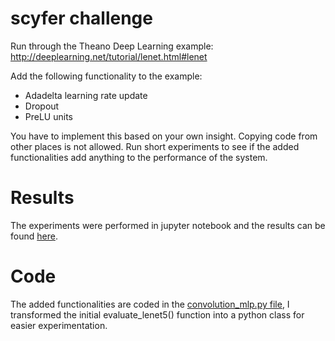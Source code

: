 # scyfer challenge
Run through the Theano Deep Learning example:
http://deeplearning.net/tutorial/lenet.html#lenet

Add the following functionality to the example:
- Adadelta learning rate update
- Dropout 
- PreLU units

You have to implement this based on your own insight. Copying code from other places is not allowed.
Run short experiments to see if the added functionalities add anything to the performance of the system.

# Results
The experiments were performed in jupyter notebook and the results can be found <a href="/scyfer-challenge.ipynb">here</a>.

# Code
The added functionalities are coded in the <a href="/convolutional_mlp.py">convolution_mlp.py file</a>, I transformed the initial evaluate_lenet5() function into a python class for easier experimentation.
